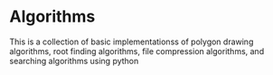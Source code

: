 # Algorithms
 This is a collection of basic implementationss of polygon drawing algorithms, root finding algorithms, file compression algorithms, and searching algorithms using python
